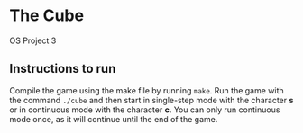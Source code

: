# The Cube
OS Project 3

## Instructions to run
Compile the game using the make file by running `make`.
Run the game with the command `./cube` and then start in single-step mode with the character **s** or in continuous mode with the character **c**. You can only run continuous mode once, as it will continue until the end of the game.